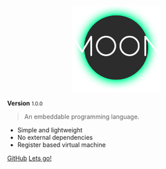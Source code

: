 
<p align="center">
<img src="assets/images/logo.png" height="200px" alt="Moon Lang" title="Moon Lang">
</p>

<b>Version</b> <small>1.0.0</small>

> An embeddable programming language.

* Simple and lightweight
* No external dependencies
* Register based virtual machine

[GitHub](https://github.com/crazywolf132/moonlang)
[Lets go!](README.md)

